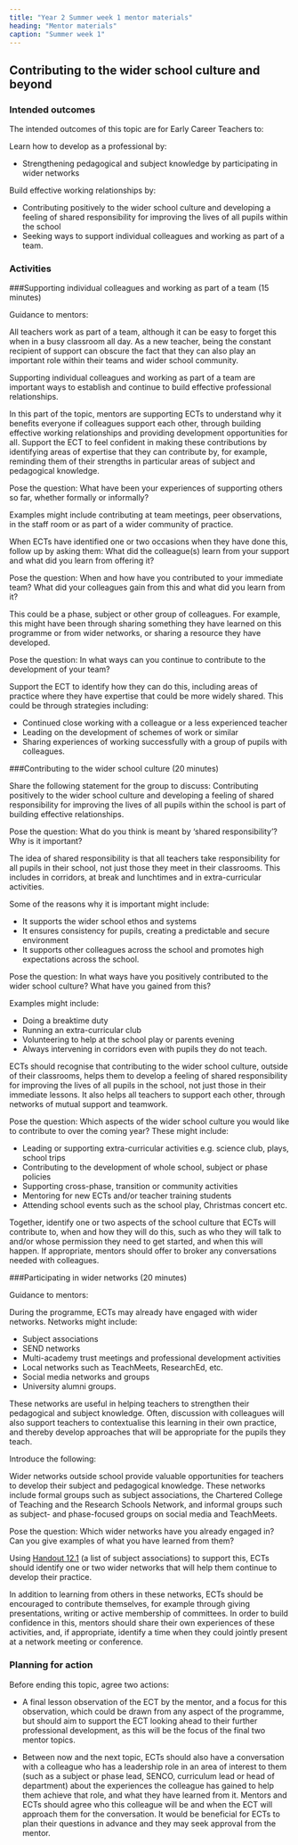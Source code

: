 ```yaml
---
title: "Year 2 Summer week 1 mentor materials"
heading: "Mentor materials"
caption: "Summer week 1"
---
```



## Contributing to the wider school culture and beyond

### Intended outcomes

The intended outcomes of this topic are for Early Career Teachers to:

 Learn how to develop as a professional by:

- Strengthening pedagogical and subject knowledge by participating in wider networks

Build effective working relationships by:

- Contributing positively to the wider school culture and developing a feeling of shared responsibility for improving the lives of all pupils within the school
- Seeking ways to support individual colleagues and working as part of a team.                                                                                                                                                                                                                                                                                                                                                                                                                                                                                                                                                                                                                                                                                                                                                                                                                                                                                                                                                                                                                                                                                                                                                                                                                                                                                                                                                                                                                                                                                                                                                                                                                                                                                                                                                                                                                                                                                                                                                                                                                                                            

### Activities

###Supporting individual colleagues and working as part of a team (15 minutes)

Guidance to mentors:

All teachers work as part of a team, although it can be easy to forget this when in a busy classroom all day. As a new teacher, being the constant recipient of support can obscure the fact that they can also play an important role within their teams and wider school community.

Supporting individual colleagues and working as part of a team are important ways to establish and continue to build effective professional relationships.

In this part of the topic, mentors are supporting ECTs to understand why it benefits everyone if colleagues support each other, through building effective working relationships and providing development opportunities for all. Support the ECT to feel confident in making these contributions by identifying areas of expertise that they can contribute by, for example, reminding them of their strengths in particular areas of subject and pedagogical knowledge.

Pose the question: What have been your experiences of supporting others so far, whether formally or informally?

Examples might include contributing at team meetings, peer observations, in the staff room or as part of a wider community of practice.

When ECTs have identified one or two occasions when they have done this, follow up by asking them: What did the colleague(s) learn from your support and what did you learn from offering it?

Pose the question: When and how have you contributed to your immediate team? What did your colleagues gain from this and what did you learn from it?

This could be a phase, subject or other group of colleagues. For example, this might have been through sharing something they have learned on this programme or from wider networks, or sharing a resource they have developed.

Pose the question: In what ways can you continue to contribute to the development of your team?

Support the ECT to identify how they can do this, including areas of practice where they have expertise that could be more widely shared. This could be through strategies including:

- Continued close working with a colleague or a less experienced teacher
- Leading on the development of schemes of work or similar
- Sharing experiences of working successfully with a group of pupils with colleagues.

###Contributing to the wider school culture (20 minutes)

Share the following statement for the group to discuss: Contributing positively to the wider school culture and developing a feeling of shared responsibility for improving the lives of all pupils within the school is part of building effective relationships.

Pose the question: What do you think is meant by ‘shared responsibility’? Why is it important?

The idea of shared responsibility is that all teachers take responsibility for all pupils in their school, not just those they meet in their classrooms. This includes in corridors, at break and lunchtimes and in extra-curricular activities.

Some of the reasons why it is important might include: 

- It supports the wider school ethos and systems
- It ensures consistency for pupils, creating a predictable and secure environment
- It supports other colleagues across the school and promotes high expectations across the school.

Pose the question: In what ways have you positively contributed to the wider school culture? What have you gained from this?

Examples might include:

- Doing a breaktime duty
- Running an extra-curricular club
- Volunteering to help at the school play or parents evening
- Always intervening in corridors even with pupils they do not teach.

ECTs should recognise that contributing to the wider school culture, outside of their classrooms, helps them to develop a feeling of shared responsibility for improving the lives of all pupils in the school, not just those in their immediate lessons. It also helps all teachers to support each other, through networks of mutual support and teamwork.

Pose the question: Which aspects of the wider school culture you would like to contribute to over the coming year? These might include:

- Leading or supporting extra-curricular activities e.g. science club, plays, school trips
- Contributing to the development of whole school, subject or phase policies
- Supporting cross-phase, transition or community activities
- Mentoring for new ECTs and/or teacher training students
- Attending school events such as the school play, Christmas concert etc.

Together, identify one or two aspects of the school culture that ECTs will contribute to, when and how they will do this, such as who they will talk to and/or whose permission they need to get started, and when this will happen. If appropriate, mentors should offer to broker any conversations needed with colleagues.

###Participating in wider networks (20 minutes)

Guidance to mentors:

During the programme, ECTs may already have engaged with wider networks. Networks might include:

- Subject associations
- SEND networks
- Multi-academy trust meetings and professional development activities
- Local networks such as TeachMeets, ResearchEd, etc.
- Social media networks and groups
- University alumni groups.

These networks are useful in helping teachers to strengthen their pedagogical and subject knowledge. Often, discussion with colleagues will also support teachers to contextualise this learning in their own practice, and thereby develop approaches that will be appropriate for the pupils they teach.

Introduce the following:

Wider networks outside school provide valuable opportunities for teachers to develop their subject and pedagogical knowledge. These networks include formal groups such as subject associations, the Chartered College of Teaching and the Research Schools Network, and informal groups such as subject- and phase-focused groups on social media and TeachMeets.

Pose the question: Which wider networks have you already engaged in? Can you give examples of what you have learned from them?

Using [Handout 12.1](/assets/materials/edt-Block-12-mentor-handout-12.1.pdf) (a list of subject associations) to support this, ECTs should identify one or two wider networks that will help them continue to develop their practice. 

In addition to learning from others in these networks, ECTs should be encouraged to contribute themselves, for example through giving presentations, writing or active membership of committees. In order to build confidence in this, mentors should share their own experiences of these activities, and, if appropriate, identify a time when they could jointly present at a network meeting or conference.                                                                                                                                                                                                                                                                                                                                                                                                                                                                                                                                                                                                                                                                                                                                                                                                                                                                                                                                                                                                                                                                                                                                                                                                                                                                                                                                                                                                                                                                                                                                                                                                                                                                                                                                                                                                                                                                                                                                                                                                                                                                                                                                                                                                                                                                                                                        

### Planning for action

Before ending this topic, agree two actions:

- A final lesson observation of the ECT by the mentor, and a focus for this observation, which could be drawn from any aspect of the programme, but should aim to support the ECT looking ahead to their further professional development, as this will be the focus of the final two mentor topics.

- Between now and the next topic, ECTs should also have a conversation with a colleague who has a leadership role in an area of interest to them (such as a subject or phase lead, SENCO, curriculum lead or head of department) about the experiences the colleague has gained to help them achieve that role, and what they have learned from it. Mentors and ECTs should agree who this colleague will be and when the ECT will approach them for the conversation. It would be beneficial for ECTs to plan their questions in advance and they may seek approval from the mentor.

